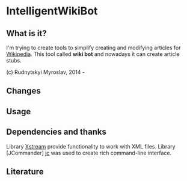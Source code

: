 # IntelligentWikiBot
## What is it?
I'm trying to create tools to simplify creating and modifying articles for [Wikipedia][wk]. 
This tool called **wiki bot** and nowadays it can create article stubs.

[wk]: http://en.wikipedia.org

(c) Rudnytskyi Myroslav, 2014 - 

## Changes

## Usage

## Dependencies and thanks
Library [Xstream][xs] provide functionality to work with XML files.
Library [JCommander] [jc] was used to create rich command-line interface.

[xs]: http://xstream.codehaus.org
[jc]: http://jcommander.org

## Literature
